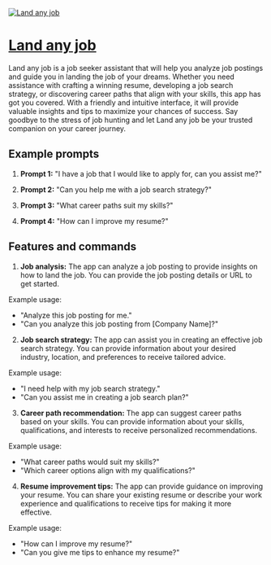 [![Land any job](https://files.oaiusercontent.com/file-mhjBQDjlEgrBQbh1R3KYJyyz?se=2123-10-17T10%3A21%3A19Z&sp=r&sv=2021-08-06&sr=b&rscc=max-age%3D31536000%2C%20immutable&rscd=attachment%3B%20filename%3D4d0a73e3-5fdd-4e0c-a10c-8e7183f9dc4d.webp&sig=q57fUgwe1JjAkfI2bs5QSQljvThkspeDuXFsOETjCdE%3D)](https://chat.openai.com/g/g-XBRQFr4ol-land-any-job)

# [Land any job](https://chat.openai.com/g/g-XBRQFr4ol-land-any-job)

Land any job is a job seeker assistant that will help you analyze job postings and guide you in landing the job of your dreams. Whether you need assistance with crafting a winning resume, developing a job search strategy, or discovering career paths that align with your skills, this app has got you covered. With a friendly and intuitive interface, it will provide valuable insights and tips to maximize your chances of success. Say goodbye to the stress of job hunting and let Land any job be your trusted companion on your career journey.

## Example prompts

1. **Prompt 1:** "I have a job that I would like to apply for, can you assist me?"

2. **Prompt 2:** "Can you help me with a job search strategy?"

3. **Prompt 3:** "What career paths suit my skills?"

4. **Prompt 4:** "How can I improve my resume?"

## Features and commands

1. **Job analysis:** The app can analyze a job posting to provide insights on how to land the job. You can provide the job posting details or URL to get started.

Example usage: 
- "Analyze this job posting for me."
- "Can you analyze this job posting from [Company Name]?"

2. **Job search strategy:** The app can assist you in creating an effective job search strategy. You can provide information about your desired industry, location, and preferences to receive tailored advice.

Example usage:
- "I need help with my job search strategy."
- "Can you assist me in creating a job search plan?"

3. **Career path recommendation:** The app can suggest career paths based on your skills. You can provide information about your skills, qualifications, and interests to receive personalized recommendations.

Example usage:
- "What career paths would suit my skills?"
- "Which career options align with my qualifications?"

4. **Resume improvement tips:** The app can provide guidance on improving your resume. You can share your existing resume or describe your work experience and qualifications to receive tips for making it more effective.

Example usage:
- "How can I improve my resume?"
- "Can you give me tips to enhance my resume?"